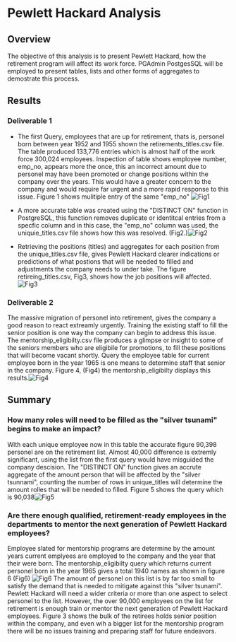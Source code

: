 # Pewlett Hackard Analysis

## Overview
The objective of this analysis is to present Pewlett Hackard, how the retirement program will affect its work force. PGAdmin PostgesSQL will be employed to present tables, lists and other forms of aggregates to demostrate this process. 

## Results
### Deliverable 1
- The first Query, employees that are up for retirement, thats is, personel born between year 1952 and 1955 shown the retirements_titles.csv file. The table produced 133,776 entries  which is almost half of the work force 300,024 employees. Inspection of table shows employee number, emp_no, appears more the once, this an incorrect amount due to personel may have been promoted or change positions within the company over the years. This would have a greater concern to the company and would require far urgent and a more rapid response to this issue. Figure 1 shows mulitiple entry of the same "emp_no"  ![Fig1](https://user-images.githubusercontent.com/78861458/113513396-88745f80-9537-11eb-8f8a-9a61badf2a69.png)

- A more accurate table was created using the "DISTINCT ON" function in PostgreSQL, this function removes duplicate or identitcal entries from a specfic column and in this case, the  "emp_no" column was used, the uniquie_titles.csv file shows how this was resolved. (Fig2.)![Fig2](https://user-images.githubusercontent.com/78861458/113520084-b91bbf80-955e-11eb-85bb-ebaf19537a08.png)

 
- Retrieving the positions (titles) and aggregates for each position from the unique_titles.csv file, gives Pewlett Hackard clearer indications or predictions of what postions that will be needed to filled and adjustments the company needs to under take. The figure retireing_titles.csv, Fig3, shows how the job positions will affected.![Fig3](https://user-images.githubusercontent.com/78861458/113513599-7941e180-9538-11eb-816c-72bc450b106d.png)
    

### Deliverable 2
The massive migration of personel into retirement, gives the company a good reason to react extreamly urgently. Training the existing staff to fill the senior position is one way the company can begin to address this issue. The mentorship_eligibilty.csv file produces a glimpse or insight to some of the seniors members who are eligibile for promotions, to fill these positions that will become vacant shortly. Query the employee table for current employee born in the year 1965 is one means to determine staff that senior in the company. Figure 4, (Fig4) the mentorship_eligibilty displays this results.![Fig4](https://user-images.githubusercontent.com/78861458/113513984-1bae9480-953a-11eb-8809-6bfba4c3efd8.png)


## Summary

### How many roles will need to be filled as the "silver tsunami" begins to make an impact?
With each unique employee now in this table the accurate figure 90,398 personel are on the retirement list. Almost   40,000 difference is extremly significant, using the list from the first query would have misguided the company descision. The "DISTINCT ON" function gives an accrute aggregate of the amount person that will be affected by the "silver tsunnami", counting the number of rows in unique_titles will determine the amount rolles that will be needed to filled. Figure 5 shows the query which is 90,038![Fig5](https://user-images.githubusercontent.com/78861458/113519200-bc13b180-9558-11eb-82c7-5a92653a8c1d.png)

    
### Are there enough qualified, retirement-ready employees in the departments to mentor the next generation of Pewlett Hackard employees?
Employee slated for mentorship programs are determine by the amount years current emplyees are employed to the company and the year that their were born. The mentorship_eligibilty query which returns current personel born in the year 1965 gives a total 1940 names as shown in figure 6 (Fig6) ![Fig6](https://user-images.githubusercontent.com/78861458/113519369-b1a5e780-9559-11eb-9613-40a038853c77.png)
The amount of personel on this list is by far too small to satisfy the demand that is needed to mitigate against this "silver tsunami". Pewlett Hackard will need a wider criteria or more than one aspect to select personel to the list. However, the over 90,000 employees on the list for retirement is enough train or mentor the next generation of Pewlett Hackard employees. Figure 3 shows the bulk of the retirees holds senior position within the company, and even wih a bigger list for the mentorship program there will be no issues training and preparing staff for future endeavors. 



